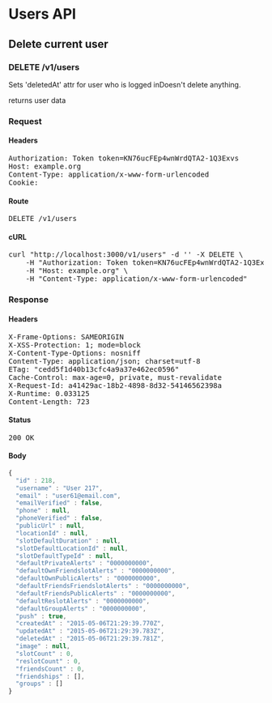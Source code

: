 # Users API

## Delete current user

### DELETE /v1/users

Sets &#39;deletedAt&#39; attr for user who is logged inDoesn&#39;t delete anything.

returns user data
### Request

#### Headers

<pre>Authorization: Token token=KN76ucFEp4wnWrdQTA2-1Q3Exvs
Host: example.org
Content-Type: application/x-www-form-urlencoded
Cookie: </pre>

#### Route

<pre>DELETE /v1/users</pre>

#### cURL

<pre class="request">curl &quot;http://localhost:3000/v1/users&quot; -d &#39;&#39; -X DELETE \
	-H &quot;Authorization: Token token=KN76ucFEp4wnWrdQTA2-1Q3Exvs&quot; \
	-H &quot;Host: example.org&quot; \
	-H &quot;Content-Type: application/x-www-form-urlencoded&quot;</pre>

### Response

#### Headers

<pre>X-Frame-Options: SAMEORIGIN
X-XSS-Protection: 1; mode=block
X-Content-Type-Options: nosniff
Content-Type: application/json; charset=utf-8
ETag: &quot;cedd5f1d40b13cfc4a9a37e462ec0596&quot;
Cache-Control: max-age=0, private, must-revalidate
X-Request-Id: a41429ac-18b2-4898-8d32-54146562398a
X-Runtime: 0.033125
Content-Length: 723</pre>

#### Status

<pre>200 OK</pre>

#### Body

```javascript
{
  "id" : 218,
  "username" : "User 217",
  "email" : "user61@email.com",
  "emailVerified" : false,
  "phone" : null,
  "phoneVerified" : false,
  "publicUrl" : null,
  "locationId" : null,
  "slotDefaultDuration" : null,
  "slotDefaultLocationId" : null,
  "slotDefaultTypeId" : null,
  "defaultPrivateAlerts" : "0000000000",
  "defaultOwnFriendslotAlerts" : "0000000000",
  "defaultOwnPublicAlerts" : "0000000000",
  "defaultFriendsFriendslotAlerts" : "0000000000",
  "defaultFriendsPublicAlerts" : "0000000000",
  "defaultReslotAlerts" : "0000000000",
  "defaultGroupAlerts" : "0000000000",
  "push" : true,
  "createdAt" : "2015-05-06T21:29:39.770Z",
  "updatedAt" : "2015-05-06T21:29:39.783Z",
  "deletedAt" : "2015-05-06T21:29:39.781Z",
  "image" : null,
  "slotCount" : 0,
  "reslotCount" : 0,
  "friendsCount" : 0,
  "friendships" : [],
  "groups" : []
}
```
